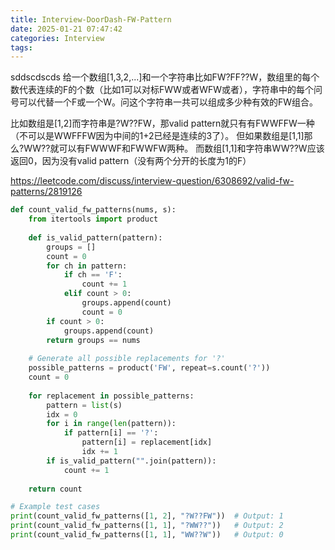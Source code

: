 ```yaml
---
title: Interview-DoorDash-FW-Pattern
date: 2025-01-21 07:47:42
categories: Interview
tags:
---
```

sddscdscds
给一个数组[1,3,2,...]和一个字符串比如FW?FF??W，数组里的每个数代表连续的F的个数（比如1可以对标FWW或者WFW或者），字符串中的每个问号可以代替一个F或一个W。问这个字符串一共可以组成多少种有效的FW组合。

比如数组是[1,2]而字符串是?W??FW，那valid pattern就只有有FWWFFW一种（不可以是WWFFFW因为中间的1+2已经是连续的3了）。
但如果数组是[1,1]那么?WW??就可以有FWWWF和FWWFW两种。
而数组[1,1]和字符串WW??W应该返回0，因为没有valid pattern（没有两个分开的长度为1的F）

https://leetcode.com/discuss/interview-question/6308692/valid-fw-patterns/2819126

```python
def count_valid_fw_patterns(nums, s):
    from itertools import product
    
    def is_valid_pattern(pattern):
        groups = []
        count = 0
        for ch in pattern:
            if ch == 'F':
                count += 1
            elif count > 0:
                groups.append(count)
                count = 0
        if count > 0:
            groups.append(count)
        return groups == nums
    
    # Generate all possible replacements for '?'
    possible_patterns = product('FW', repeat=s.count('?'))
    count = 0
    
    for replacement in possible_patterns:
        pattern = list(s)
        idx = 0
        for i in range(len(pattern)):
            if pattern[i] == '?':
                pattern[i] = replacement[idx]
                idx += 1
        if is_valid_pattern("".join(pattern)):
            count += 1
    
    return count

# Example test cases
print(count_valid_fw_patterns([1, 2], "?W??FW"))  # Output: 1
print(count_valid_fw_patterns([1, 1], "?WW??"))   # Output: 2
print(count_valid_fw_patterns([1, 1], "WW??W"))   # Output: 0
```

